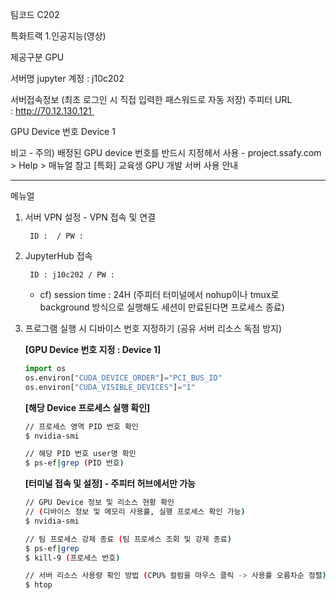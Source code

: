 팀코드
    C202

특화트랙
    1.인공지능(영상)

제공구분
    GPU

서버명
    jupyter 계정 : j10c202

서버접속정보 (최초 로그인 시 직접 입력한 패스워드로 자동 저장)
    주피터 URL : http://70.12.130.121 

GPU Device 번호
    Device 1

비고
    - 주의) 배정된 GPU device 번호를 반드시 지정헤서 사용 
    - project.ssafy.com > Help > 매뉴얼 참고 [특화] 교육생 GPU 개발 서버 사용 안내

---

메뉴얼
1. 서버 VPN 설정 - VPN 접속 및 연결

    
        ID :  / PW : 
2. JupyterHub 접속

    
        ID : j10c202 / PW : 
    
    - cf) session time : 24H (주피터 터미널에서 nohup이나 tmux로 background 방식으로 실행해도 세션이 만료된다면 프로세스 종료)
3. 프로그램 실행 시 디바이스 번호 지정하기 (공유 서버 리소스 독점 방지)

    **[GPU Device  번호 지정 : Device 1]**

    ```python
    import os
    os.environ["CUDA_DEVICE_ORDER"]="PCI_BUS_ID"
    os.environ["CUDA_VISIBLE_DEVICES"]="1"
    ```

    **[해당 Device 프로세스 실행 확인]**

    ```bash
    // 프로세스 영역 PID 번호 확인
    $ nvidia-smi

    // 해당 PID 번호 user명 확인
    $ ps-ef|grep (PID 번호)
    ```

    **[터미널 접속 및 설정] - 주피터 허브에서만 가능**

    ```bash
    // GPU Device 정보 및 리소스 현황 확인
    // (디바이스 정보 및 메모리 사용률, 실행 프로세스 확인 가능)
    $ nvidia-smi

    // 팀 프로세스 강제 종료 (팀 프로세스 조회 및 강제 종료)
    $ ps-ef|grep 
    $ kill-9 (프로세스 번호)

    // 서버 리소스 사용량 확인 방법 (CPU% 컬럼을 마우스 클릭 -> 사용률 오름차순 정렬)
    $ htop
    ```
